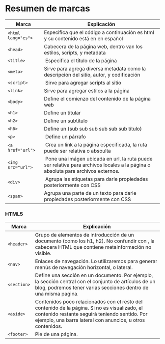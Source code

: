 # Resumen de marcas
|Marca                    | Explicación                                     |
|---------------------------|--------------------------|
|`<html lang="es">`           | Especifica que el código a continuación es html y su contenido está en en español 
|`<head>`      | Cabecera de la página web, dentro van los estilos, scripts, y metadata
|`<title>` | Especifica el título de la página |
|`<meta>`  | Sirve para agrega diversa metadata como la descripción del sitio, autor, y codificación |
|`<script>` | Sirve para agregar scripts al sitio |
|`<link>`   | Sirve para agregar estilos a la página |
|`<body>`   | Define el comienzo del contenido de la página web
|`<h1>`     | Define un titular |
|`<h2>`     | Define un subtítulo |
|`<h6>`     | Define un (sub sub sub sub sub sub título)  |
|`<p>`      | Define un párrafo |
|`<a href="url"> ` | Crea un link a la página especificada, la ruta puede ser relativa o absoulta|
|`<img src="url"> ` | Pone una imágen ubicada en url, la ruta puede ser relativa para archivos locales a la página o absoluta para archivos externos.|
|`<div>` | Agrupa las etiquetas para darle propiedades posteriormente con CSS |
|`<span>`| Agrupa una parte de un texto para darle propiedades posteriormente con CSS |

<h3> HTML5 </h3>

|Marca                    | Explicación                                     |
|---------------------------|--------------------------|
|`<header>`| Grupo de elementos de introducción de un documento (como los h1, h2). No confundir con <head>, la cabecera HTML que contiene metainformación no visible.|
|`<nav>`| Enlaces de navegación. Lo utilizaremos para generar  menús de navegación horizontal, o lateral.|
|`<section>`| Define una sección en un documento. Por ejemplo, la sección central con el conjunto de artículos de un blog, podremos tener varias secciones dentro de una misma pagina.|
|`<aside>`| Contenidos poco relacionados con el resto del contenido de la página. Si no es visualizado, el contenido restante seguirá teniendo sentido. Por ejemplo, una barra lateral con anuncios, u otros contenidos.|
|`<footer>`| Pie de una página.|